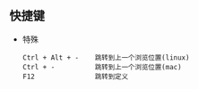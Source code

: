 ## 快捷键
* 特殊
  ```
  Ctrl + Alt + -    跳转到上一个浏览位置(linux)
  Ctrl + -          跳转到上一个浏览位置(mac)
  F12               跳转到定义
  ```

